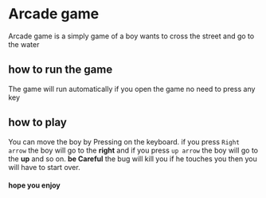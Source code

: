 

# Arcade game

Arcade game is a simply game of a boy wants to cross the street and go to the water 

## how to run the game

The game will run automatically if you open the game 
no need to press any key 

## how to play

You can move the boy by Pressing on the keyboard. if you press `Right arrow` the boy will go to the __right__ and if you press `up arrow` the boy will go to the __up__ and so on. **be Careful** the bug will kill you if he touches you then you will have to start over. 

#### hope you enjoy    
